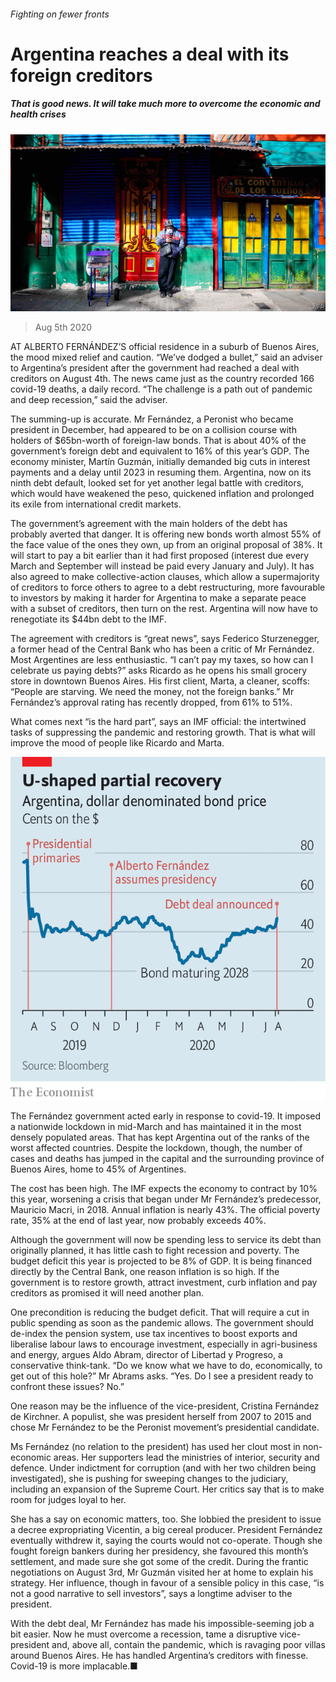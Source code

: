 ###### Fighting on fewer fronts

# Argentina reaches a deal with its foreign creditors 

##### That is good news. It will take much more to overcome the economic and health crises 

![image](images/20200808_AMP001.jpg) 

> Aug 5th 2020 

AT ALBERTO FERNÁNDEZ’S official residence in a suburb of Buenos Aires, the mood mixed relief and caution. “We’ve dodged a bullet,” said an adviser to Argentina’s president after the government had reached a deal with creditors on August 4th. The news came just as the country recorded 166 covid-19 deaths, a daily record. “The challenge is a path out of pandemic and deep recession,” said the adviser.

The summing-up is accurate. Mr Fernández, a Peronist who became president in December, had appeared to be on a collision course with holders of $65bn-worth of foreign-law bonds. That is about 40% of the government’s foreign debt and equivalent to 16% of this year’s GDP. The economy minister, Martín Guzmán, initially demanded big cuts in interest payments and a delay until 2023 in resuming them. Argentina, now on its ninth debt default, looked set for yet another legal battle with creditors, which would have weakened the peso, quickened inflation and prolonged its exile from international credit markets.


The government’s agreement with the main holders of the debt has probably averted that danger. It is offering new bonds worth almost 55% of the face value of the ones they own, up from an original proposal of 38%. It will start to pay a bit earlier than it had first proposed (interest due every March and September will instead be paid every January and July). It has also agreed to make collective-action clauses, which allow a supermajority of creditors to force others to agree to a debt restructuring, more favourable to investors by making it harder for Argentina to make a separate peace with a subset of creditors, then turn on the rest. Argentina will now have to renegotiate its $44bn debt to the IMF.

The agreement with creditors is “great news”, says Federico Sturzenegger, a former head of the Central Bank who has been a critic of Mr Fernández. Most Argentines are less enthusiastic. “I can’t pay my taxes, so how can I celebrate us paying debts?” asks Ricardo as he opens his small grocery store in downtown Buenos Aires. His first client, Marta, a cleaner, scoffs: “People are starving. We need the money, not the foreign banks.” Mr Fernández’s approval rating has recently dropped, from 61% to 51%.

What comes next “is the hard part”, says an IMF official: the intertwined tasks of suppressing the pandemic and restoring growth. That is what will improve the mood of people like Ricardo and Marta.

![image](images/20200808_AMC078.png) 


The Fernández government acted early in response to covid-19. It imposed a nationwide lockdown in mid-March and has maintained it in the most densely populated areas. That has kept Argentina out of the ranks of the worst affected countries. Despite the lockdown, though, the number of cases and deaths has jumped in the capital and the surrounding province of Buenos Aires, home to 45% of Argentines.

The cost has been high. The IMF expects the economy to contract by 10% this year, worsening a crisis that began under Mr Fernández’s predecessor, Mauricio Macri, in 2018. Annual inflation is nearly 43%. The official poverty rate, 35% at the end of last year, now probably exceeds 40%.

Although the government will now be spending less to service its debt than originally planned, it has little cash to fight recession and poverty. The budget deficit this year is projected to be 8% of GDP. It is being financed directly by the Central Bank, one reason inflation is so high. If the government is to restore growth, attract investment, curb inflation and pay creditors as promised it will need another plan.

One precondition is reducing the budget deficit. That will require a cut in public spending as soon as the pandemic allows. The government should de-index the pension system, use tax incentives to boost exports and liberalise labour laws to encourage investment, especially in agri-business and energy, argues Aldo Abram, director of Libertad y Progreso, a conservative think-tank. “Do we know what we have to do, economically, to get out of this hole?” Mr Abrams asks. “Yes. Do I see a president ready to confront these issues? No.”

One reason may be the influence of the vice-president, Cristina Fernández de Kirchner. A populist, she was president herself from 2007 to 2015 and chose Mr Fernández to be the Peronist movement’s presidential candidate.

Ms Fernández (no relation to the president) has used her clout most in non-economic areas. Her supporters lead the ministries of interior, security and defence. Under indictment for corruption (and with her two children being investigated), she is pushing for sweeping changes to the judiciary, including an expansion of the Supreme Court. Her critics say that is to make room for judges loyal to her.

She has a say on economic matters, too. She lobbied the president to issue a decree expropriating Vicentin, a big cereal producer. President Fernández eventually withdrew it, saying the courts would not co-operate. Though she fought foreign bankers during her presidency, she favoured this month’s settlement, and made sure she got some of the credit. During the frantic negotiations on August 3rd, Mr Guzmán visited her at home to explain his strategy. Her influence, though in favour of a sensible policy in this case, “is not a good narrative to sell investors”, says a longtime adviser to the president.

With the debt deal, Mr Fernández has made his impossible-seeming job a bit easier. Now he must overcome a recession, tame a disruptive vice-president and, above all, contain the pandemic, which is ravaging poor villas around Buenos Aires. He has handled Argentina’s creditors with finesse. Covid-19 is more implacable.■


